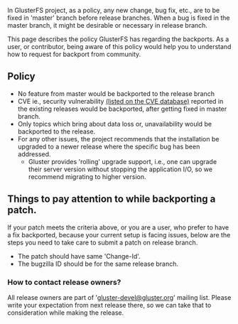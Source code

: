 In GlusterFS project, as a policy, any new change, bug fix, etc., are to be
fixed in 'master' branch before release branches. When a bug is fixed in
the master branch, it might be desirable or necessary in release branch.

This page describes the policy GlusterFS has regarding the backports. As
a user, or contributor, being aware of this policy would help you to
understand how to request for backport from community.

## Policy

* No feature from master would be backported to the release branch
* CVE ie., security vulnerability [(listed on the CVE database)](https://cve.mitre.org/cve/search_cve_list.html)
reported in the existing releases would be backported, after getting fixed
in master branch.
* Only topics which bring about data loss or, unavailability would be
backported to the release.
* For any other issues, the project recommends that the installation be
upgraded to a newer release where the specific bug has been addressed.
  - Gluster provides 'rolling' upgrade support, i.e., one can upgrade their
server version without stopping the application I/O, so we recommend migrating
to higher version.

## Things to pay attention to while backporting a patch.

If your patch meets the criteria above, or you are a user, who prefer to have a
fix backported, because your current setup is facing issues, below are the
steps you need to take care to submit a patch on release branch.

* The patch should have same 'Change-Id'.
* The bugzilla ID should be for the same release branch.


### How to contact release owners?

All release owners are part of 'gluster-devel@gluster.org' mailing list.
Please write your expectation from next release there, so we can take that
to consideration while making the release.

